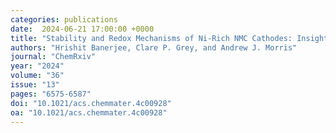 ```yaml
---
categories: publications
date:  2024-06-21 17:00:00 +0000
title: "Stability and Redox Mechanisms of Ni-Rich NMC Cathodes: Insights from First-Principles Many-Body Calculations"
authors: "Hrishit Banerjee, Clare P. Grey, and Andrew J. Morris"
journal: "ChemRxiv"
year: "2024"
volume: "36"
issue: "13"
pages: "6575-6587"
doi: "10.1021/acs.chemmater.4c00928"
oa: "10.1021/acs.chemmater.4c00928"
---
```

